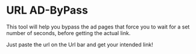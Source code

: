 # URL AD-ByPass
This tool will help you bypass the ad pages that force you to wait for a set number of seconds, before getting the actual link. 

Just paste the url on the Url bar and get your intended link!
